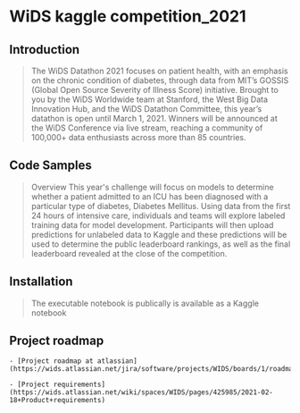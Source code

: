 # WiDS kaggle competition_2021

## Introduction

> The WiDS Datathon 2021 focuses on patient health, with an emphasis on the chronic condition of diabetes, through data from MIT’s GOSSIS (Global Open Source Severity of Illness Score) initiative. Brought to you by the WiDS Worldwide team at Stanford, the West Big Data Innovation Hub, and the WiDS Datathon Committee, this year’s datathon is open until March 1, 2021. Winners will be announced at the WiDS Conference via live stream, reaching a community of 100,000+ data enthusiasts across more than 85 countries.

## Code Samples

> Overview
This year's challenge will focus on models to determine whether a patient admitted to an ICU has been diagnosed with a particular type of diabetes, Diabetes Mellitus. Using data from the first 24 hours of intensive care, individuals and teams will explore labeled training data for model development. Participants will then upload predictions for unlabeled data to Kaggle and these predictions will be used to determine the public leaderboard rankings, as well as the final leaderboard revealed at the close of the competition.

## Installation

> The executable notebook is publically is available as a Kaggle notebook

## Project roadmap
    - [Project roadmap at atlassian](https://wids.atlassian.net/jira/software/projects/WIDS/boards/1/roadmap)

    - [Project requirements](https://wids.atlassian.net/wiki/spaces/WIDS/pages/425985/2021-02-18+Product+requirements)

